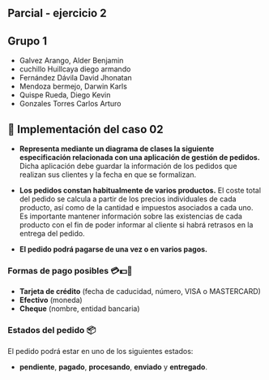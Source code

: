 ## Parcial - ejercicio 2

## Grupo 1
- Galvez Arango, Alder Benjamin
- cuchillo Huillcaya diego armando
- Fernández Dávila David Jhonatan
- Mendoza bermejo, Darwin Karls
- Quispe Rueda, Diego Kevin
- Gonzales Torres Carlos Arturo

## 📘 Implementación del caso 02

- **Representa mediante un diagrama de clases la siguiente especificación relacionada con una aplicación de gestión de pedidos.** Dicha aplicación debe guardar la información de los pedidos que realizan sus clientes y la fecha en que se formalizan.
  
- **Los pedidos constan habitualmente de varios productos.** El coste total del pedido se calcula a partir de los precios individuales de cada producto, así como de la cantidad e impuestos asociados a cada uno. Es importante mantener información sobre las existencias de cada producto con el fin de poder informar al cliente si habrá retrasos en la entrega del pedido.

- **El pedido podrá pagarse de una vez o en varios pagos.**

### Formas de pago posibles 💳💵📄

- **Tarjeta de crédito** (fecha de caducidad, número, VISA o MASTERCARD)
- **Efectivo** (moneda)
- **Cheque** (nombre, entidad bancaria)

### Estados del pedido 📦

El pedido podrá estar en uno de los siguientes estados:

- **pendiente**, **pagado**, **procesando**, **enviado** y **entregado**.

